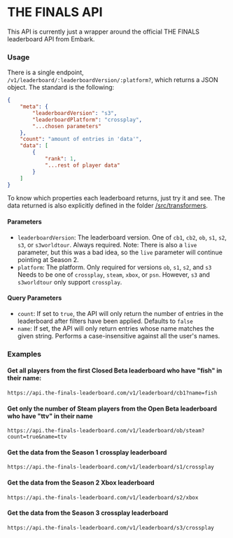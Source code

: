 # THE FINALS API

This API is currently just a wrapper around the official THE FINALS leaderboard API from Embark.

### Usage

There is a single endpoint, `/v1/leaderboard/:leaderboardVersion/:platform?`, which returns a JSON object. The standard is the following:

```json
{
    "meta": {
        "leaderboardVersion": "s3",
        "leaderboardPlatform": "crossplay",
        "...chosen parameters"
    },
    "count": "amount of entries in 'data'",
    "data": [
        {
            "rank": 1,
            "...rest of player data"
        }
    ]
}
```

To know which properties each leaderboard returns, just try it and see. The data returned is also explicitly defined in the folder [/src/transformers](https://github.com/leonlarsson/the-finals-api/tree/main/src/transformers).

#### Parameters

- `leaderboardVersion`: The leaderboard version. One of `cb1`, `cb2`, `ob`, `s1`, `s2`, `s3`, or `s3worldtour`. Always required. Note: There is also a `live` parameter, but this was a bad idea, so the `live` parameter will continue pointing at Season 2.
- `platform`: The platform. Only required for versions `ob`, `s1`, `s2`, and `s3` Needs to be one of `crossplay`, `steam`, `xbox`, or `psn`. However, `s3` and `s3worldtour` only support `crossplay`.

#### Query Parameters

- `count`: If set to `true`, the API will only return the number of entries in the leaderboard after filters have been applied. Defaults to `false`
- `name`: If set, the API will only return entries whose name matches the given string. Performs a case-insensitive against all the user's names.

### Examples

#### Get all players from the first Closed Beta leaderboard who have "fish" in their name:

`https://api.the-finals-leaderboard.com/v1/leaderboard/cb1?name=fish`

#### Get only the number of Steam players from the Open Beta leaderboard who have "ttv" in their name

`https://api.the-finals-leaderboard.com/v1/leaderboard/ob/steam?count=true&name=ttv`

#### Get the data from the Season 1 crossplay leaderboard

`https://api.the-finals-leaderboard.com/v1/leaderboard/s1/crossplay`

#### Get the data from the Season 2 Xbox leaderboard

`https://api.the-finals-leaderboard.com/v1/leaderboard/s2/xbox`

#### Get the data from the Season 3 crossplay leaderboard

`https://api.the-finals-leaderboard.com/v1/leaderboard/s3/crossplay`
